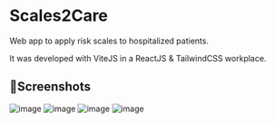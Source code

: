 # Scales2Care
Web app to apply risk scales to hospitalized patients.

It was developed with ViteJS in a ReactJS & TailwindCSS workplace.

## 📸Screenshots
![image](https://user-images.githubusercontent.com/39781228/189516162-b143af92-6771-4436-b998-b37f70bb62fa.png)
![image](https://user-images.githubusercontent.com/39781228/189516180-27be1dd5-3be7-40da-8e3f-1e9eedb46697.png)
![image](https://user-images.githubusercontent.com/39781228/189516257-09291a94-c0cc-4be4-bf08-843dc897f8eb.png)
![image](https://user-images.githubusercontent.com/39781228/189516384-2461bc9c-ea38-44a4-90e5-74764a473300.png)
